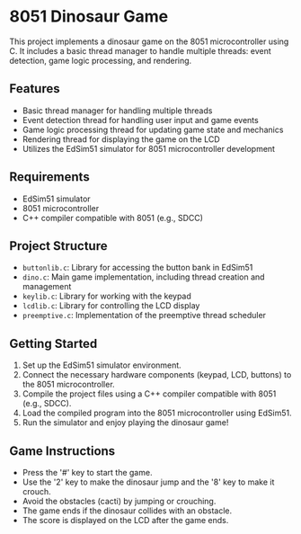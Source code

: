# 8051 Dinosaur Game
This project implements a dinosaur game on the 8051 microcontroller using C. It includes a basic thread manager to handle multiple threads: event detection, game logic processing, and rendering.

## Features

- Basic thread manager for handling multiple threads
- Event detection thread for handling user input and game events
- Game logic processing thread for updating game state and mechanics
- Rendering thread for displaying the game on the LCD
- Utilizes the EdSim51 simulator for 8051 microcontroller development

## Requirements

- EdSim51 simulator
- 8051 microcontroller
- C++ compiler compatible with 8051 (e.g., SDCC)

## Project Structure

- `buttonlib.c`: Library for accessing the button bank in EdSim51
- `dino.c`: Main game implementation, including thread creation and management
- `keylib.c`: Library for working with the keypad
- `lcdlib.c`: Library for controlling the LCD display
- `preemptive.c`: Implementation of the preemptive thread scheduler

## Getting Started

1. Set up the EdSim51 simulator environment.
2. Connect the necessary hardware components (keypad, LCD, buttons) to the 8051 microcontroller.
3. Compile the project files using a C++ compiler compatible with 8051 (e.g., SDCC).
4. Load the compiled program into the 8051 microcontroller using EdSim51.
5. Run the simulator and enjoy playing the dinosaur game!

## Game Instructions

- Press the '#' key to start the game.
- Use the '2' key to make the dinosaur jump and the '8' key to make it crouch.
- Avoid the obstacles (cacti) by jumping or crouching.
- The game ends if the dinosaur collides with an obstacle.
- The score is displayed on the LCD after the game ends.

